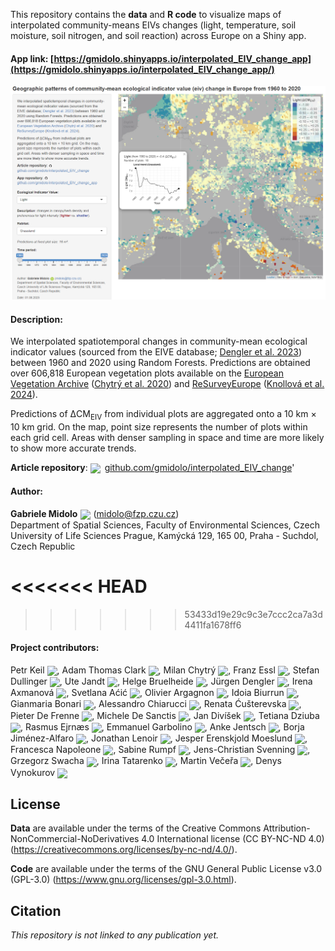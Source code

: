 This repository contains the **data** and **R code** to visualize maps of interpolated community-means EIVs changes (light, temperature, soil moisture, soil nitrogen, and soil reaction) across Europe on a Shiny app.

#### App link: [https://gmidolo.shinyapps.io/interpolated_EIV_change_app](https://gmidolo.shinyapps.io/interpolated_EIV_change_app/)


![alt text](https://github.com/gmidolo/interpolated_EIV_change_app/blob/main/screenshot.app.png)

#### Description:

We interpolated spatiotemporal changes in community-mean ecological indicator values (sourced from the EIVE database; <a href='https://doi.org/10.3897/VCS.98324' target='_blank'>Dengler et al. 2023</a>) between 1960 and 2020 using Random Forests. Predictions are obtained over 606,818 European vegetation plots available on the <a href='https://euroveg.org/eva-database/' target='_blank'>European Vegetation Archive</a> (<a href='https://doi.org/10.1111/avsc.12519' target='_blank'>Chytrý et al. 2020</a>) and <a href='https://euroveg.org/resurvey/' target='_blank'>ReSurveyEurope</a> (<a href='https://doi.org/10.1111/jvs.13235' target='_blank'>Knollová et al. 2024</a>).

Predictions of &#916;CM<sub>EIV</sub> from individual plots are aggregated onto a 10 km &times; 10 km grid. On the map, point size represents the number of plots within each grid cell. Areas with denser sampling in space and time are more likely to show more accurate trends.

<strong>Article repository</strong>: 
                  <img src="https://github.githubassets.com/images/modules/logos_page/GitHub-Mark.png" width="15" style="vertical-align: middle; margin-right: 3px;"/> <a href="https://github.com/gmidolo/interpolated_EIV_change" target="_blank">github.com/gmidolo/interpolated_EIV_change</a>'


#### Author:
<strong>Gabriele Midolo</strong><a href="https://orcid.org/0000-0003-1316-2546" target="_blank" style="margin-left: 5px;"><img src="https://upload.wikimedia.org/wikipedia/commons/0/06/ORCID_iD.svg" width="15" style="vertical-align: middle;"/></a> (<a href="mailto:midolo@fzp.czu.cz">midolo@fzp.czu.cz</a>) <br> Department of Spatial Sciences, Faculty of Environmental Sciences, Czech University of Life Sciences Prague, Kamýcká 129, 165 00, Praha - Suchdol, Czech Republic

<<<<<<< HEAD
=======

>>>>>>> 53433d19e29c9c3e7ccc2ca7a3d4411fa1678ff6
#### Project contributors:<br>
Petr Keil <a href="https://orcid.org/0000-0003-3017-1858" target="_blank"><img src="https://upload.wikimedia.org/wikipedia/commons/0/06/ORCID_iD.svg" class="is-rounded" width="15" style="vertical-align: middle;"/></a>,
Adam Thomas Clark <a href="https://orcid.org/0000-0002-8843-3278" target="_blank"><img src="https://upload.wikimedia.org/wikipedia/commons/0/06/ORCID_iD.svg" class="is-rounded" width="15" style="vertical-align: middle;"/></a>,
Milan Chytrý <a href="https://orcid.org/0000-0002-8122-3075" target="_blank"><img src="https://upload.wikimedia.org/wikipedia/commons/0/06/ORCID_iD.svg" class="is-rounded" width="15" style="vertical-align: middle;"/></a>,
Franz Essl <a href="https://orcid.org/0000-0001-8253-2112" target="_blank"><img src="https://upload.wikimedia.org/wikipedia/commons/0/06/ORCID_iD.svg" class="is-rounded" width="15" style="vertical-align: middle;"/></a>,
Stefan Dullinger <a href="https://orcid.org/0000-0003-3919-0887" target="_blank"><img src="https://upload.wikimedia.org/wikipedia/commons/0/06/ORCID_iD.svg" class="is-rounded" width="15" style="vertical-align: middle;"/></a>,
Ute Jandt <a href="https://orcid.org/0000-0002-3177-3669" target="_blank"><img src="https://upload.wikimedia.org/wikipedia/commons/0/06/ORCID_iD.svg" class="is-rounded" width="15" style="vertical-align: middle;"/></a>,
Helge Bruelheide <a href="https://orcid.org/0000-0003-3135-0356" target="_blank"><img src="https://upload.wikimedia.org/wikipedia/commons/0/06/ORCID_iD.svg" class="is-rounded" width="15" style="vertical-align: middle;"/></a>,
Jürgen Dengler <a href="https://orcid.org/0000-0003-3221-660X" target="_blank"><img src="https://upload.wikimedia.org/wikipedia/commons/0/06/ORCID_iD.svg" class="is-rounded" width="15" style="vertical-align: middle;"/></a>,
Irena Axmanová <a href="https://orcid.org/0000-0001-9440-7976" target="_blank"><img src="https://upload.wikimedia.org/wikipedia/commons/0/06/ORCID_iD.svg" class="is-rounded" width="15" style="vertical-align: middle;"/></a>,
Svetlana Aćić <a href="https://orcid.org/0000-0001-6553-3797" target="_blank"><img src="https://upload.wikimedia.org/wikipedia/commons/0/06/ORCID_iD.svg" class="is-rounded" width="15" style="vertical-align: middle;"/></a>,
Olivier Argagnon <a href="https://orcid.org/0000-0003-2069-7231" target="_blank"><img src="https://upload.wikimedia.org/wikipedia/commons/0/06/ORCID_iD.svg" class="is-rounded" width="15" style="vertical-align: middle;"/></a>,
Idoia Biurrun <a href="https://orcid.org/0000-0002-1454-0433" target="_blank"><img src="https://upload.wikimedia.org/wikipedia/commons/0/06/ORCID_iD.svg" class="is-rounded" width="15" style="vertical-align: middle;"/></a>,
Gianmaria Bonari <a href="https://orcid.org/0000-0002-5574-6067" target="_blank"><img src="https://upload.wikimedia.org/wikipedia/commons/0/06/ORCID_iD.svg" class="is-rounded" width="15" style="vertical-align: middle;"/></a>,
Alessandro Chiarucci <a href="https://orcid.org/0000-0003-1160-235X" target="_blank"><img src="https://upload.wikimedia.org/wikipedia/commons/0/06/ORCID_iD.svg" class="is-rounded" width="15" style="vertical-align: middle;"/></a>,
Renata Ćušterevska <a href="https://orcid.org/0000-0002-3849-6983" target="_blank"><img src="https://upload.wikimedia.org/wikipedia/commons/0/06/ORCID_iD.svg" class="is-rounded" width="15" style="vertical-align: middle;"/></a>,
Pieter De Frenne <a href="https://orcid.org/0000-0002-8613-0943" target="_blank"><img src="https://upload.wikimedia.org/wikipedia/commons/0/06/ORCID_iD.svg" class="is-rounded" width="15" style="vertical-align: middle;"/></a>,
Michele De Sanctis <a href="https://orcid.org/0000-0002-7280-6199" target="_blank"><img src="https://upload.wikimedia.org/wikipedia/commons/0/06/ORCID_iD.svg" class="is-rounded" width="15" style="vertical-align: middle;"/></a>,
Jan Divíšek <a href="https://orcid.org/0000-0002-5127-5130" target="_blank"><img src="https://upload.wikimedia.org/wikipedia/commons/0/06/ORCID_iD.svg" class="is-rounded" width="15" style="vertical-align: middle;"/></a>,
Tetiana Dziuba <a href="https://orcid.org/0000-0001-8621-0890" target="_blank"><img src="https://upload.wikimedia.org/wikipedia/commons/0/06/ORCID_iD.svg" class="is-rounded" width="15" style="vertical-align: middle;"/></a>,
Rasmus Ejrnæs <a href="https://orcid.org/0000-0003-2538-8606" target="_blank"><img src="https://upload.wikimedia.org/wikipedia/commons/0/06/ORCID_iD.svg" class="is-rounded" width="15" style="vertical-align: middle;"/></a>,
Emmanuel Garbolino <a href="https://orcid.org/0000-0002-4954-6069" target="_blank"><img src="https://upload.wikimedia.org/wikipedia/commons/0/06/ORCID_iD.svg" class="is-rounded" width="15" style="vertical-align: middle;"/></a>,
Anke Jentsch <a href="https://orcid.org/0000-0002-2345-8300" target="_blank"><img src="https://upload.wikimedia.org/wikipedia/commons/0/06/ORCID_iD.svg" class="is-rounded" width="15" style="vertical-align: middle;"/></a>,
Borja Jiménez-Alfaro <a href="https://orcid.org/0000-0001-6601-9597" target="_blank"><img src="https://upload.wikimedia.org/wikipedia/commons/0/06/ORCID_iD.svg" class="is-rounded" width="15" style="vertical-align: middle;"/></a>,
Jonathan Lenoir <a href="https://orcid.org/0000-0003-0638-9582" target="_blank"><img src="https://upload.wikimedia.org/wikipedia/commons/0/06/ORCID_iD.svg" class="is-rounded" width="15" style="vertical-align: middle;"/></a>,
Jesper Erenskjold Moeslund <a href="https://orcid.org/0000-0001-8591-7149" target="_blank"><img src="https://upload.wikimedia.org/wikipedia/commons/0/06/ORCID_iD.svg" class="is-rounded" width="15" style="vertical-align: middle;"/></a>,
Francesca Napoleone <a href="https://orcid.org/0000-0002-3807-7180" target="_blank"><img src="https://upload.wikimedia.org/wikipedia/commons/0/06/ORCID_iD.svg" class="is-rounded" width="15" style="vertical-align: middle;"/></a>,
Sabine Rumpf <a href="https://orcid.org/0000-0001-5909-9568" target="_blank"><img src="https://upload.wikimedia.org/wikipedia/commons/0/06/ORCID_iD.svg" class="is-rounded" width="15" style="vertical-align: middle;"/></a>,
Jens-Christian Svenning <a href="https://orcid.org/0000-0002-3415-0862" target="_blank"><img src="https://upload.wikimedia.org/wikipedia/commons/0/06/ORCID_iD.svg" class="is-rounded" width="15" style="vertical-align: middle;"/></a>,
Grzegorz Swacha <a href="https://orcid.org/0000-0002-6380-2954" target="_blank"><img src="https://upload.wikimedia.org/wikipedia/commons/0/06/ORCID_iD.svg" class="is-rounded" width="15" style="vertical-align: middle;"/></a>,
Irina Tatarenko <a href="https://orcid.org/0000-0001-6835-2465" target="_blank"><img src="https://upload.wikimedia.org/wikipedia/commons/0/06/ORCID_iD.svg" class="is-rounded" width="15" style="vertical-align: middle;"/></a>,
Martin Večeřa <a href="https://orcid.org/0000-0001-8507-791X" target="_blank"><img src="https://upload.wikimedia.org/wikipedia/commons/0/06/ORCID_iD.svg" class="is-rounded" width="15" style="vertical-align: middle;"/></a>,
Denys Vynokurov <a href="https://orcid.org/0000-0001-7003-6680" target="_blank"><img src="https://upload.wikimedia.org/wikipedia/commons/0/06/ORCID_iD.svg" class="is-rounded" width="15" style="vertical-align: middle;"/></a>

## License

**Data** are available under the terms of the Creative Commons Attribution-NonCommercial-NoDerivatives 4.0 International license (CC BY-NC-ND 4.0) (<https://creativecommons.org/licenses/by-nc-nd/4.0/>).

**Code** are available under the terms of the GNU General Public License v3.0 (GPL-3.0) (<https://www.gnu.org/licenses/gpl-3.0.html>).

## Citation

*This repository is not linked to any publication yet.*